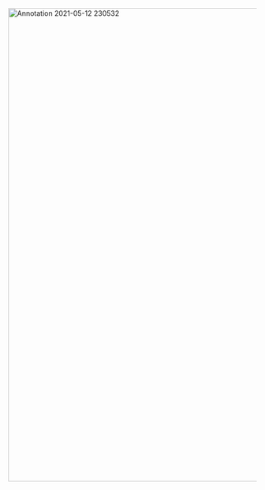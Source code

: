 <img width="960" alt="Annotation 2021-05-12 230532" src="https://user-images.githubusercontent.com/85066096/120114753-44e84b80-c19e-11eb-8b76-2ecffa7fa2ab.png">


